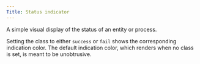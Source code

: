 ```yaml
---
Title: Status indicator
---
```


A simple visual display of the status of an entity or process.

Setting the class to either `success` or `fail` shows the corresponding indication color. The default indication color, which renders when no class is set, is meant to be unobtrusive.
